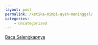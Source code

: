 ```yaml
---
layout: post
permalink: /ketika-mimpi-ayah-meninggal/
categories:
    - Uncategorized
---
```


[Baca Selengkapnya](/05)
